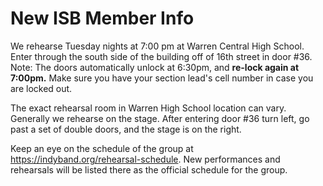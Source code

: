 # New ISB Member Info

We rehearse Tuesday nights at 7:00 pm at Warren Central High School. Enter through the south side of the building off of 16th street in door #36.
Note: The doors automatically unlock at 6:30pm, and **re-lock again at 7:00pm.** Make sure you have your section lead's cell number
in case you are locked out.

The exact rehearsal room in Warren High School location can vary. Generally we rehearse on the stage. After entering door #36 turn left, go past a set of double doors, and the stage is on the right.

Keep an eye on the schedule of the group at https://indyband.org/rehearsal-schedule. New performances and rehearsals will be listed there as the official schedule for the group.
